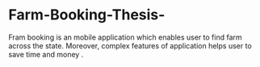 # Farm-Booking-Thesis-
Fram booking is an mobile application which enables user to find farm across the state. Moreover, complex features of application helps user to save time and money .
